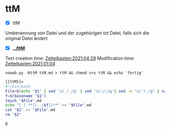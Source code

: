 # ttM

- [X] ttM

Umbenennung von Datei und der zugehörigen txt Datei, falls sich die original Datei ändert

- [X] **[../ttM](./ttM)**

Text creation time:
[Zettelkasten:2021:04:29]()
Modification time:
[Zettelkasten:2021:01:04]()

``noweb.py -RttM ttM.md > ttM && chmod u+x ttM && echo 'fertig'``

```bash
{{ttM}}=
#!/bin/bash
File=$(echo "$1" | sed 's/ /_/g' | sed 's/:/;/g'| sed -e "s/'/_/g" | sed 's/\"//g')
f=$(basename "$1")
touch "$File".md
echo "[ ] **[[../$f]]**" >> "$File".md
cat "$2" >> "$File".md
rm "$2"

@

```
